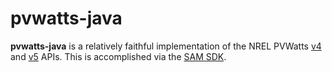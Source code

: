 # pvwatts-java

**pvwatts-java** is a relatively faithful implementation of the NREL PVWatts [v4](https://developer.nrel.gov/docs/solar/pvwatts-v4/) and [v5](https://developer.nrel.gov/docs/solar/pvwatts-v5/) APIs. This is accomplished via the [SAM SDK](https://sam.nrel.gov/sdk).

